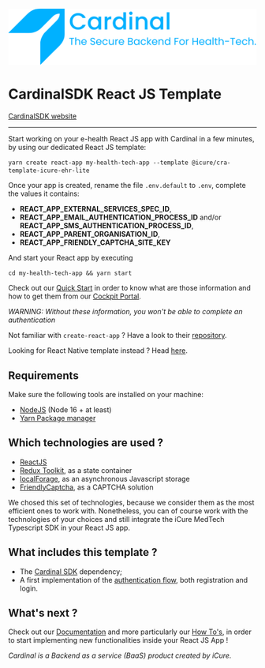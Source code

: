 ![Cardinal logo](./src/assets/logo_for_readme.svg)

<h1>CardinalSDK React JS Template</h1>
<a href="https://cardinalsdk.com/en" target="_blank">CardinalSDK website</a>
<hr/>

Start working on your e-health React JS app with Cardinal in a few minutes, by using our dedicated React JS template:

```
yarn create react-app my-health-tech-app --template @icure/cra-template-icure-ehr-lite
```

Once your app is created, rename the file `.env.default` to `.env`, complete the values it contains:
- **REACT_APP_EXTERNAL_SERVICES_SPEC_ID**,
- **REACT_APP_EMAIL_AUTHENTICATION_PROCESS_ID** and/or **REACT_APP_SMS_AUTHENTICATION_PROCESS_ID**,
- **REACT_APP_PARENT_ORGANISATION_ID**,
- **REACT_APP_FRIENDLY_CAPTCHA_SITE_KEY**

And start your React app by executing

```
cd my-health-tech-app && yarn start
```


Check out our [Quick Start](https://docs.icure.com/how-to/index) in order to know what are those information and how to get them from our [Cockpit Portal](https://cockpit.icure.cloud/).

*WARNING: Without these information, you won't be able to complete an authentication*

Not familiar with `create-react-app` ? Have a look to their [repository](https://github.com/facebook/create-react-apphttps://github.com/facebook/create-react-app).

Looking for React Native template instead ? Head [here](https://github.com/icure/icure-medical-device-react-native-boilerplate-app-template).


## Requirements
Make sure the following tools are installed on your machine:
- [NodeJS](https://nodejs.org/en) (Node 16 + at least)
- [Yarn Package manager](https://yarnpkg.com/getting-started/install)


## Which technologies are used ?
- [ReactJS](https://react.dev/)
- [Redux Toolkit](https://redux-toolkit.js.org/), as a state container
- [localForage](https://github.com/localForage/localForage), as an asynchronous Javascript storage
- [FriendlyCaptcha](https://friendlycaptcha.com/), as a CAPTCHA solution

We chosed this set of technologies, because we consider them as the most efficient ones to work with.
Nonetheless, you can of course work with the technologies of your choices and still integrate the iCure MedTech Typescript SDK in your React JS app.


## What includes this template ?
- The [Cardinal SDK](https://github.com/icure) dependency;
- A first implementation of the [authentication flow](https://docs.icure.com/how-to/initialize-the-sdk/), both registration and login.


## What's next ?
Check out our [Documentation](https://docs.icure.com/) and more particularly our [How To's](https://docs.icure.com/how-to/index), in order to start implementing new functionalities inside your React JS App !

*Cardinal is a Backend as a service (BaaS) product created by iCure.*
